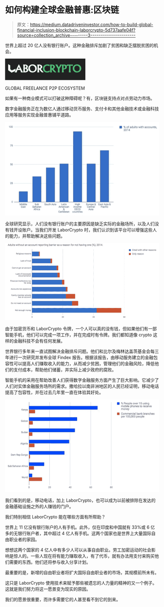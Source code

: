 # 如何构建全球金融普惠:区块链

> 原文：<https://medium.datadriveninvestor.com/how-to-build-global-financial-inclusion-blockchain-laborcrypto-5d737aafe04f?source=collection_archive---------3----------------------->

世界上超过 20 亿人没有银行账户。这种金融排斥加剧了贫困和缺乏摆脱贫困的机会。

![](img/44534ee1a90ca61deea6a4bbca3b98cf.png)

GLOBAL FREELANCE P2P ECOSYSTEM

如果有一种商业模式可以打破这种障碍呢？有，区块链支持点对点劳动力市场。

数字金融服务正在为数亿人通过移动货币服务、支付卡和其他金融技术或金融科技应用等服务实现金融普惠铺平道路。

![](img/887274f33d5fdabd1ce9adcd76ca5add.png)

全球研究显示，人们没有银行账户的主要原因是缺乏实际的金融场所，以及人们没有钱开设账户。当我们开发 LaborCrypto 时，我们认识到该平台可以增强这些人的能力，并帮助解决这些问题。

![](img/16040b9f1f0af3d6ce0475f4f36590a3.png)

由于加密货币和 LaborCrypto 令牌，一个人可以真的没有钱，但如果他们有一部智能手机，他们可以完成一项工作，并在完成时有令牌。我们都知道像 crypto 这样的金融科技不会有任何发展。

世界银行多年来一直试图解决金融排斥问题。他们和比尔及梅林达盖茨基金会每三年进行一次研究并发布全球 Findex 报告。根据该报告，由移动服务建立的金融包容性可以提高人们赚取收入的能力，从而减少贫困，管理他们的金融风险，降低他们的支付成本，帮助他们储蓄，并实际上减少政府的腐败。

智能手机的采用在帮助改善人们获得数字金融服务方面产生了巨大影响。它减少了人们对实体金融服务场所的需求。撒哈拉以南非洲地区的人民已经证明，移动电话提高了包容性，并在过去几年里一直在体验其好处。

![](img/ec4ff35d8837de5350ff21a9321be0a7.png)

我们看到的是，移动电话，加上 LaborCrypto，也可以成为以前被排除在发达的金融基础设施之外的人赚钱的门户。

我们特别相信 LaborCrypto 能在哪些方面有所帮助？

世界上 11 亿没有银行账户的人有手机。此外，仅在印度和中国就有 33%或 6 亿多的无银行账户者，其中超过 4 亿人有手机。这两个国家也是世界上大量国际自由职业者的家园。

想想这两个国家的 4 亿人中有多少人可以从事自由职业。劳工加密运动的社会影响是惊人的。一些人现在将有能力赚取收入，有了代币，就有办法用支付来购买他们需要的东西。他们还将参与收入分享计划。

最重要的是，新增的自由职业者将扩大国际自由职业者的市场，其规模前所未有。

这只是 LaborCrypto 使用技术来赋予那些被遗忘的人力量的精神的又一个例子。这就是我们努力将这一愿景变为现实的原因。

我们的愿景很重要，而许多需要它的人甚至看不到它的到来。